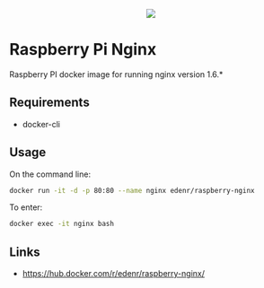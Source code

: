 <p align="center"><img src="https://s9.postimg.cc/urizqhqkv/raspberry-docker-nginx.png"></p>

# Raspberry Pi Nginx

Raspberry PI docker image for running nginx version 1.6.*

## Requirements

- docker-cli

## Usage

On the command line:
```sh
docker run -it -d -p 80:80 --name nginx edenr/raspberry-nginx
```

To enter:
```sh
docker exec -it nginx bash
```

## Links

- https://hub.docker.com/r/edenr/raspberry-nginx/

